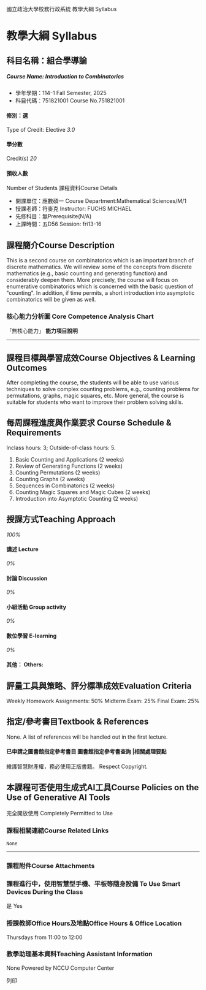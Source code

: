 國立政治大學校務行政系統 教學大綱 Syllabus
# 教學大綱 Syllabus
##  科目名稱：組合學導論
#####  Course Name: Introduction to Combinatorics
  * 學年學期：114-1 Fall Semester, 2025 
  * 科目代碼：751821001 Course No.751821001


#### 修別：選
Type of Credit: Elective 
_3.0_
#### 學分數
Credit(s)
_20_
#### 預收人數
Number of Students
課程資料Course Details
  * 開課單位：應數碩一 Course Department:Mathematical Sciences/M/1 
  * 授課老師：符麥克 Instructor: FUCHS MICHAEL 
  * 先修科目：無Prerequisite(N/A)
  * 上課時間：五D56 Session: fri13-16


##  課程簡介Course Description
This is a second course on combinatorics which is an important branch of discrete mathematics. We will review some of the concepts from discrete mathematics (e.g., basic counting and generating function) and considerably deepen them. More precisely, the course will focus on enumerative combinatorics which is concerned with the basic question of "counting". In addition, if time permits, a short introduction into asymptotic combinatorics will be given as well.
###  核心能力分析圖 Core Competence Analysis Chart
「無核心能力」 
**能力項目說明**
* * *
##  課程目標與學習成效Course Objectives & Learning Outcomes 
After completing the course, the students will be able to use various techniques to solve complex counting problems, e.g., counting problems for permutations, graphs, magic squares, etc. More general, the course is suitable for students who want to improve their problem solving skills.
##  每周課程進度與作業要求 Course Schedule & Requirements
Inclass hours: 3; Outside-of-class hours: 5.
1. Basic Counting and Applications (2 weeks)
2. Review of Generating Functions (2 weeks)
3. Counting Permutations (2 weeks)
4. Counting Graphs (2 weeks)
5. Sequences in Combinatorics (2 weeks)
6. Counting Magic Squares and Magic Cubes (2 weeks)
7. Introduction into Asymptotic Counting (2 weeks)
##  授課方式Teaching Approach
_100%_
####  講述 Lecture
_0%_
####  討論 Discussion
_0%_
####  小組活動 Group activity
_0%_
####  數位學習 E-learning
_0%_
####  其他： Others:
##  評量工具與策略、評分標準成效Evaluation Criteria
Weekly Homework Assignments: 50%
Midterm Exam: 25%
Final Exam: 25%
##  指定/參考書目Textbook & References
None. A list of references will be handled out in the first lecture.
####  已申請之圖書館指定參考書目  圖書館指定參考書查詢 |相關處理要點
維護智慧財產權，務必使用正版書籍。 Respect Copyright.
##  本課程可否使用生成式AI工具Course Policies on the Use of Generative AI Tools
完全開放使用 Completely Permitted to Use
###  課程相關連結Course Related Links
```
None
```

* * *
###  課程附件Course Attachments
###  課程進行中，使用智慧型手機、平板等隨身設備 To Use Smart Devices During the Class
是  Yes
###  授課教師Office Hours及地點Office Hours & Office Location
Thursdays from 11:00 to 12:00
###  教學助理基本資料Teaching Assistant Information
None
Powered by NCCU Computer Center
  
列印
